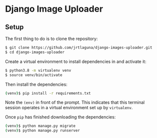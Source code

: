 # Django Image Uploader

## Setup

The first thing to do is to clone the repository:

```sh
$ git clone https://github.com/jrtlaguna/django-images-uploader.git
$ cd django-images-uploader
```

Create a virtual environment to install dependencies in and activate it:

```sh
$ python3.8 -m virtualenv venv
$ source venv/bin/activate
```

Then install the dependencies:

```sh
(venv)$ pip install -r requirements.txt
```
Note the `(env)` in front of the prompt. This indicates that this terminal
session operates in a virtual environment set up by `virtualenv`.

Once `pip` has finished downloading the dependencies:
```sh
(venv)$ python manage.py migrate
(venv)$ python manage.py runserver
```
